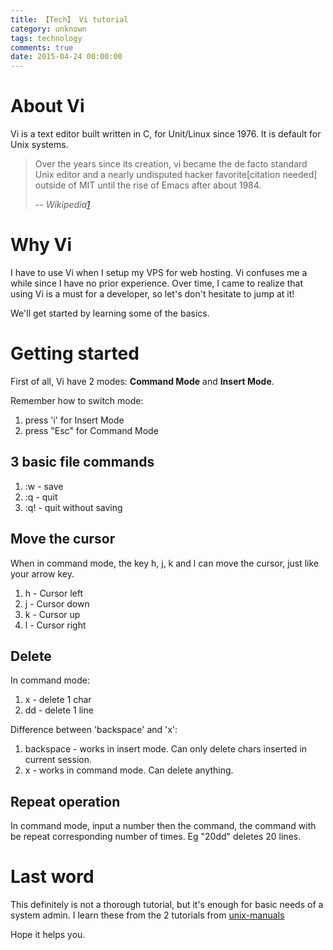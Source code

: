 ```yaml
---
title: 【Tech】 Vi tutorial
category: unknown
tags: technology
comments: true
date: 2015-04-24 00:00:00
---
```



# About Vi

Vi is a text editor built written in C, for Unit/Linux since 1976. It is default for Unix systems.

> Over the years since its creation, vi became the de facto standard Unix editor and a nearly undisputed hacker favorite[citation needed] outside of MIT until the rise of Emacs after about 1984.
>
>-- <cite>Wikipedia[1]</cite>

# Why Vi

I have to use Vi when I setup my VPS for web hosting. Vi confuses me a while since I have no prior experience. Over time, I came to realize that using Vi is a must for a developer, so let's don't hesitate to jump at it!

We'll get started by learning some of the basics.

# Getting started

First of all, Vi have 2 modes: __Command Mode__ and __Insert Mode__.

Remember how to switch mode:

1. press 'i' for Insert Mode
2. press "Esc" for Command Mode

## 3 basic file commands

1. :w - save
2. :q - quit
3. :q! - quit without saving

## Move the cursor

When in command mode, the key h, j, k and l can move the cursor, just like your arrow key.

1. h - Cursor left
1. j - Cursor down
1. k - Cursor up
1. l - Cursor right

## Delete

In command mode:

1. x - delete 1 char
1. dd - delete 1 line

Difference between 'backspace' and 'x':

1. backspace - works in insert mode. Can only delete chars inserted in current session.
1. x - works in command mode. Can delete anything.

## Repeat operation

In command mode, input a number then the command, the command with be repeat corresponding number of times. Eg "20dd" deletes 20 lines.

# Last word

This definitely is not a thorough tutorial, but it's enough for basic needs of a system admin. I learn these from the 2 tutorials from [unix-manuals](http://www.unix-manuals.com/tutorials/vi/vi-in-10-1.html)

Hope it helps you.

[1]:http://en.wikipedia.org/wiki/Vi
